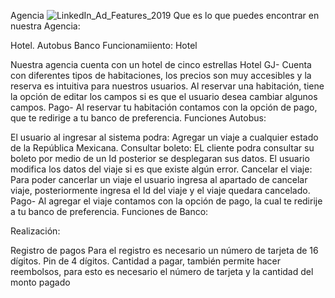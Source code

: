   
Agencia
![LinkedIn_Ad_Features_2019](https://vilmanunez.com/wp-content/uploads/2020/05/LinkedIn_Ad_Features_2019.jpg)
Que es lo que puedes encontrar en nuestra Agencia:

Hotel.
Autobus
Banco
Funcionamiiento: Hotel

Nuestra agencia cuenta con un hotel de cinco estrellas
Hotel GJ- Cuenta con diferentes tipos de habitaciones, los precios son muy accesibles y la reserva es intuitiva para nuestros usuarios.
Al reservar una habitación, tiene la opción de editar los campos si es que el usuario desea cambiar algunos campos.
Pago- Al reservar tu habitación contamos con la opción de pago, que te redirige a tu banco de preferencia.
Funciones Autobus:

El usuario al ingresar al sistema podra: Agregar un viaje a cualquier estado de la República Mexicana.
Consultar boleto: EL cliente podra consultar su boleto por medio de un Id posterior se desplegaran sus datos.
El usuario modifica los datos del viaje si es que existe algún error.
Cancelar el viaje: Para poder cancerlar un viaje el usuario ingresa al apartado de cancelar viaje, posteriormente ingresa el Id del viaje y el viaje quedara cancelado.
Pago- Al agregar el viaje contamos con la opción de pago, la cual te redirije a tu banco de preferencia.
Funciones de Banco:

Realización:

Registro de pagos
Para el registro es necesario un número de tarjeta de 16 dígitos.
Pin de 4 dígitos.
Cantidad a pagar, también permite hacer reembolsos, para esto es necesario el número de tarjeta y la cantidad del monto pagado
